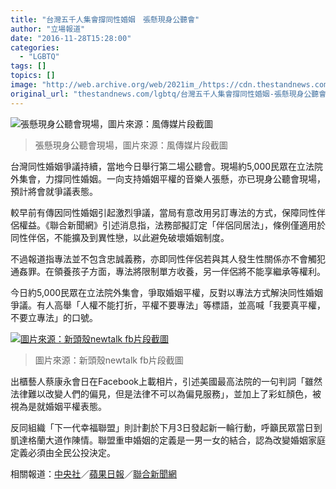 ```yaml
---
title: "台灣五千人集會撐同性婚姻　張懸現身公聽會"
author: "立場報道"
date: "2016-11-28T15:28:00"
categories:
  - "LGBTQ"
tags: []
topics: []
image: "http://web.archive.org/web/2021im_/https://cdn.thestandnews.com/media/photos/cache/Screen20Shot202016-11-2820at203.52.2320PM201_V6eEm_1200x0.png"
original_url: "thestandnews.com/lgbtq/台灣五千人集會撐同性婚姻-張懸現身公聽會"
---
```

![張懸現身公聽會現場，圖片來源：風傳媒片段截圖](http://web.archive.org/web/2021im_/https://cdn.thestandnews.com/media/photos/cache/Screen20Shot202016-11-2820at203.52.2320PM201_V6eEm_1200x0.png)

> 張懸現身公聽會現場，圖片來源：風傳媒片段截圖

台灣同性婚姻爭議持續，當地今日舉行第二場公聽會。現場約5,000民眾在立法院外集會，力撐同性婚姻。一向支持婚姻平權的音樂人張懸，亦已現身公聽會現場，預計將會就爭議表態。

較早前有傳因同性婚姻引起激烈爭議，當局有意改用另訂專法的方式，保障同性伴侶權益。《聯合新聞網》引述消息指，法務部擬訂定「伴侶同居法」，條例僅適用於同性伴侶，不能擴及到異性戀，以此避免破壞婚姻制度。

不過報道指專法並不包含忠誠義務，亦即同性伴侶若與其人發生性關係亦不會觸犯通姦罪。在領養孩子方面，專法將限制單方收養，另一伴侶將不能享繼承等權利。

今日約5,000民眾在立法院外集會，爭取婚姻平權，反對以專法方式解決同性婚姻爭議。有人高舉「人權不能打折，平權不要專法」等標語，並高喊「我要真平權，不要立專法」的口號。

[![圖片來源：新頭殼newtalk fb片段截圖](http://web.archive.org/web/2021im_/https://cdn.thestandnews.com/media/photos/cache/Screen20Shot202016-11-2820at203.48.3520PM_t0h3p_1200x0.png)](http://web.archive.org/web/20210628094537/https://cdn.thestandnews.com/media/photos/cache/Screen20Shot202016-11-2820at203.48.3520PM_t0h3p_1200x0.png)

> 圖片來源：新頭殼newtalk fb片段截圖

出櫃藝人蔡康永會日在Facebook上載相片，引述美國最高法院的一句判詞「雖然法律難以改變人們的偏見，但是法律不可以為偏見服務」，並加上了彩虹顏色，被視為是就婚姻平權表態。

反同組織「下一代幸福聯盟」則計劃於下月3日發起新一輪行動，呼籲民眾當日到凱達格蘭大道作陳情。聯盟重申婚姻的定義是一男一女的結合，認為改變婚姻家庭定義必須由全民公投決定。

相關報道：[中央社](http://web.archive.org/web/20210628094537/http://www.cna.com.tw/news/firstnews/201611280077-1.aspx)／[蘋果日報](http://web.archive.org/web/20210628094537/http://www.appledaily.com.tw/realtimenews/article/politics/20161128/999331/%E7%AC%AC%E4%BA%8C%E5%A0%B4%E5%90%8C%E6%80%A7%E5%A9%9A%E5%A7%BB%E5%85%AC%E8%81%BD%E6%9C%83%E3%80%80%E6%AD%A3%E5%8F%8D%E7%99%BC%E8%A8%80%E7%9C%8B%E9%80%99%E9%82%8A)／[聯合新聞網](http://web.archive.org/web/20210628094537/http://money.udn.com/money/story/5648/2132407)